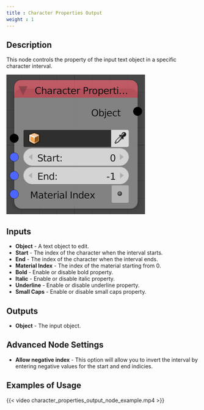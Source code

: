 ```yaml
---
title : Character Properties Output
weight : 1
---
```


## Description

This node controls the property of the input text object in a specific
character interval.

![image](character_properties_output_node.png)

## Inputs

  - **Object** - A text object to edit.
  - **Start** - The index of the character when the interval starts.
  - **End** - The index of the character when the interval ends.
  - **Material Index** - The index of the material starting from 0.
  - **Bold** - Enable or disable bold property.
  - **Italic** - Enable or disable italic property.
  - **Underline** - Enable or disable underline property.
  - **Small Caps** - Enable or disable small caps property.

## Outputs

  - **Object** - The input object.

## Advanced Node Settings

  - **Allow negative index** - This option will allow you to invert the
    interval by entering negative values for the start and end indicies.

## Examples of Usage

{{< video character_properties_output_node_example.mp4 >}}
